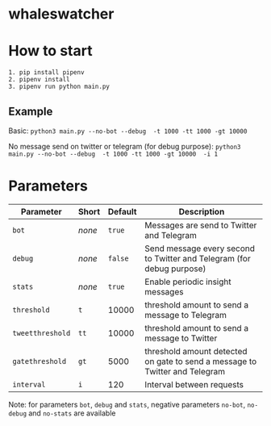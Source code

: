 # whaleswatcher

# How to start
```
1. pip install pipenv
2. pipenv install
3. pipenv run python main.py
```

## Example


Basic: `python3 main.py --no-bot --debug  -t 1000 -tt 1000 -gt 10000`

No message send on twitter or telegram (for debug purpose): `python3 main.py --no-bot --debug  -t 1000 -tt 1000 -gt 10000  -i 1`

# Parameters

| Parameter | Short | Default | Description |
|----------|---------|---------|-------------|
| `bot` | _none_ |`true` | Messages are send to Twitter and Telegram |
| `debug` | _none_ | `false` | Send message every second to Twitter and Telegram (for debug purpose) |
| `stats` | _none_ | `true` | Enable periodic insight messages |
| `threshold` | `t` | 10000  | threshold amount to send a message to Telegram |
| `tweetthreshold` | `tt` | 10000 | threshold amount to send a message to Twitter  | 
| `gatethreshold` | `gt` | 5000 | threshold amount detected on gate to send a message to Twitter and Telegram |
| `interval` | `i` | 120 | Interval between requests |

Note: for parameters `bot`, `debug` and `stats`, negative parameters `no-bot`, `no-debug` and `no-stats` are available
